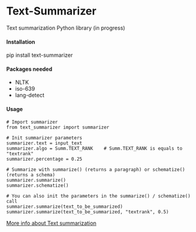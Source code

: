 # Text-Summarizer
Text summarization Python library (in progress)

#### Installation
pip install text-summarizer

#### Packages needed
- NLTK
- iso-639
- lang-detect

#### Usage
~~~~
# Import summarizer
from text_summarizer import summarizer

# Init summarizer parameters
summarizer.text = input_text
summarizer.algo = Summ.TEXT_RANK    # Summ.TEXT_RANK is equals to "textrank"
summarizer.percentage = 0.25

# Summarize with summarize() (returns a paragraph) or schematize() (returns a schema)
summarizer.summarize()
summarizer.schematize()

# You can also init the parameters in the summarize() / schematize() call
summarizer.summarize(text_to_be_summarized)
summarizer.summarize(text_to_be_summarized, "textrank", 0.5)
~~~~


[More info about Text summarization](https://github.com/icoxfog417/awesome-text-summarization)
